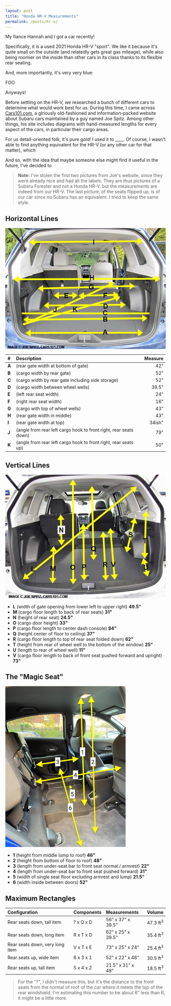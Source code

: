 ```yaml
---
layout: post
title: "Honda HR-V Measurements"
permalink: /posts/hr-v/
---
```


My fiance Hannah and I got a car recently!

Specifically, it is a used 2021 Honda HR-V "sport". We like it because it's quite small on the outside (and relatedly gets great gas mileage), while also being roomier on the inside than other cars in its class thanks to its flexible rear seating.

And, more importantly, it's very very blue:

FOO

Anyways!

Before settling on the HR-V, we researched a bunch of different cars to determine what would work best for us. During this time, I came across [Cars101.com](http://www.cars101.com/), a glriously old-fashioned and information-packed website about Subaru cars maintained by a guy named Joe Spitz. Among other things, his site includes diagrams with hand-measured lengths for every aspect of the cars, in particular their cargo areas.

For us detail-oriented folk, it's pure gold! I used it to ____. Of course, I wasn't able to find anything equivalent for the HR-V (or any other car for that matter), which

And so, with the idea that maybe someone else might find it useful in the future, I've decided to

> **Note**: I've stolen the first two pictures from Joe's website, since they were already nice and had all the labels. They are thus pictures of a Subaru Forester and not a Honda HR-V, but the measurements are indeed from our HR-V. The last picture, of the seats flipped up, is of our car since no Subaru has an equivalent. I tried to keep the same style.

## Horizontal Lines

![](/assets/hrv/car-1.jpg)

| #&nbsp; | Description | Measure |
|:--------|:------------|--------:|
| **A** | (rear gate width at bottom of gate) | 42" |
| **B** | (cargo width by rear gate) | 52" |
| **C** | (cargo width by rear gate including side storage) | 52" |
| **D** | (cargo width between wheel wells) | 39.5" |
| **E** | (left rear seat width) | 24" |
| **F** | (right rear seat width) | 16" |
| **G** | (cargo with top of wheel wells) | 43" |
| **H** | (rear gate width in middle) | 43" |
| **I** | (rear gate width at top) | 34ish" |
| **J** | (angle from rear left cargo hook to front right, rear seats down) | 79" |
| **K** | (angle from rear left cargo hook to front right, rear seats up) | 50" |

## Vertical Lines

![](/assets/hrv/car-2.jpg)

* **L** (width of gate opening from lower left to upper right) **49.5"**
* **M** (cargo floor length to back of rear seats) **31"**
* **N** (height of rear seat) **24.5"**
* **O** (cargo door height) **33"**
* **P** (cargo floor length to center dash console) **94"**
* **Q** (height center of floor to ceiling) **37"**
* **R** (cargo floor length to top of rear seat folded down) **62"**
* **T** (height from rear of wheel well to the bottom of the window) **25"**
* **U** (length to rear of wheel well) **11"**
* **V** (cargo floor length to back of front seat pushed forward and upright) **73"**

## The "Magic Seat"

![](/assets/hrv/car-3.jpg)

* **1** (height from middle lump to roof) **46"**
* **2** (height from bottom of floor to roof) **48"**
* **3** (length from under-seat bar to front seat normal / armrest) **22"**
* **4** (length from under-seat bar to front seat pushed forward) **31"**
* **5** (width of single seat floor excluding armrest and lump) **21.5"**
* **6** (width inside between doors) **52"**

## Maximum Rectangles

| Configuration | Components | Measurements | Volume |
|:--------------|:-----------|:-------------|-------:|
| Rear seats down, tall item | ? x Q x D | 56" x 37" x 39.5" | 47.3 ft<sup>3</sup> |
| Rear seats down, long item | R x T x D | 62” x 25" x 39.5" | 35.4 ft<sup>3</sup> |
| Rear seats down, very long item | V x T x E | 73" x 25" x 24" | 25.4 ft<sup>3</sup> |
| Rear seats up, wide item | 6 x 3 x 1 | 52" x 22" x 46" | 30.5 ft<sup>3</sup> |
| Rear seats up, tall item | 5 x 4 x 2 | 21.5” x 31" x 48" | 18.5 ft<sup>3</sup> |

> For the "?", I didn't measure this, but it's the distance to the front seats from the normal of roof of the car where it meets the top of the rear windshield. I'm estimating this number to be about 6" less than R, it might be a little more.
